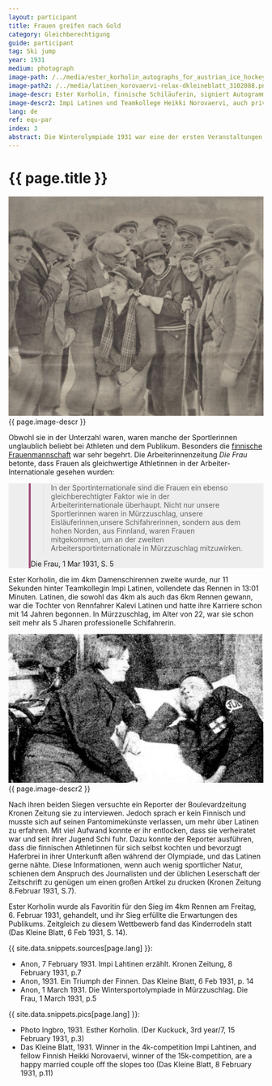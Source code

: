```yaml
---
layout: participant
title: Frauen greifen nach Gold
category: Gleichberechtigung
guide: participant
tag: Ski jump
year: 1931
medium: photograph
image-path: /../media/ester_korholin_autographs_for_austrian_ice_hockey.png
image-path2: /../media/latinen_korovaervi-relax-dkleineblatt_3102088.png
image-descr: Ester Korholin, finnische Schiläuferin, signiert Autogramme für das österreichische Eishockeyteam
image-descr2: Impi Latinen und Teamkollege Heikki Norovaervi, auch privat verheiratet, erholen sich in ihren Zimmern in Mürzzuschlag.
lang: de
ref: equ-par
index: 3
abstract: Die Winterolympiade 1931 war eine der ersten Veranstaltungen, wo Frauen teilnehmen konnte. Einige Sportlerinnen waren sehr beliebt und die Medien hatten großes Interesse an ihnen.
---
```

<div class="infotext">
    <h1  id="title">{{ page.title }}</h1>
    <div class="grid-item" id="exhibit-image"><img src="/../media/ester_korholin_autographs_for_austrian_ice_hockey.png" class="img-fluid" alt="{{ page.image-descr }}">{{ page.image-descr }}</div>
    <p>Obwohl sie in der Unterzahl waren, waren manche der Sportlerinnen unglaublich beliebt bei Athleten und dem Publikum. Besonders die <a href="#" class="link-info" data-toggle="tooltip" title="Impi Lahtinen, Ester Korholin, Alise Suvanta">finnische Frauenmannschaft</a> war sehr begehrt. Die Arbeiterinnenzeitung <i>Die Frau</i> betonte, dass Frauen als gleichwertige Athletinnen in der Arbeiter-Internationale gesehen wurden:</p>
      <!--quote taken from: https://mdbootstrap.com/docs/standard/extended/quotes/-->
  <section class="vh-50" style="background-color: #eee;">
    <div class="container py-sm-5 h-50">
      <div class="row d-flex align-items-center h-20">
        <div class="col col-md-9 mb-3 mb-md-1" id="style3">
          <figure class="bg-white p-3 rounded" style="border-left: .25rem solid #a34e78;">
            <blockquote class="blockquote pb-2">
              <p class="inlinequote">
              In der Sportinternationale sind die Frauen ein ebenso gleichberechtigter Faktor wie in der Arbeiterinternationale überhaupt. Nicht nur unsere Sportlerinnen waren in Mürzzuschlag, unsere Eisläuferinnen,unsere Schifahrerinnen, sondern aus dem hohen Norden, aus Finnland, waren Frauen mitgekommen, um an der zweiten Arbeitersportinternationale in Mürzzuschlag mitzuwirken.
              </p>
            </blockquote>
            <figcaption class="blockquote-footer mb-0 font-italic">
            <span class="quote">Die Frau</span>, 1 Mar 1931, S. 5
           </figcaption>
          </figure>
        </div>
      </div>
    </div>
  </section>
    <p>Ester Korholin, die im 4km Damenschirennen zweite wurde, nur 11 Sekunden hinter Teamkollegin Impi Latinen, vollendete das Rennen in 13:01 Minuten. Latinen, die sowohl das 4km als auch das 6km Rennen gewann, war die Tochter von Rennfahrer Kalevi Latinen und hatte ihre Karriere schon mit 14 Jahren begonnen. In Mürzzuschlag, im Alter von 22, war sie schon seit mehr als 5 Jharen professionelle Schifahrerin.</p>
    <div class="grid-item" id="exhibit-image"><img src="/../media/latinen_korovaervi-relax-dkleineblatt_310208.png" class="img-fluid" alt="{{ page.image-descr2 }}">{{ page.image-descr2 }}</div>
    <p>Nach ihren beiden Siegen versuchte ein Reporter der Boulevardzeitung <span class="quote">Kronen Zeitung</span> sie zu interviewen. Jedoch sprach er kein Finnisch und musste sich auf seinen Pantomimekünste verlassen, um mehr über Latinen zu erfahren. Mit viel Aufwand konnte er ihr entlocken, dass sie verheiratet war und seit ihrer Jugend Schi fuhr. Dazu konnte der Reporter ausführen, dass die finnischen Athletinnen für sich selbst kochten und bevorzugt Haferbrei in ihrer Unterkunft aßen während der Olympiade, und das Latinen gerne nähte. Diese Informationen, wenn auch wenig sportlicher Natur, schienen dem Anspruch des Journalisten und der üblichen Leserschaft der Zeitschrift zu genügen um einen großen Artikel zu drucken (Kronen Zeitung 8.Februar 1931, S.7).</p>
    <p>Ester Korholin wurde als Favoritin für den Sieg im 4km Rennen am Freitag, 6. Februar 1931, gehandelt, und ihr Sieg erfüllte die Erwartungen des Publikums. Zeitgleich zu diesem Wettbewerb fand das Kinderrodeln statt (Das Kleine Blatt, 6 Feb 1931, S. 14).</p>
    <div class="resources">
        <div class="resource-title">{{ site.data.snippets.sources[page.lang] }}:</div>
            <ul>
                <li>Anon, 7 February 1931. Impi Lahtinen erzählt. <span id="source">Kronen Zeitung</span>, 8 February 1931, p.7</li>
                <li>Anon, 1931. Ein Triumph der Finnen. <span id="source">Das Kleine Blatt</span>, 6 Feb 1931, p. 14</li>
                <li>Anon, 1 March 1931. Die Wintersportolympiade in Mürzzuschlag. <span id="source">Die Frau</span>, 1 March 1931, p.5</li>
            </ul>
        <div class="resource-title">{{ site.data.snippets.pics[page.lang] }}:</div>
            <ul>
                <li>Photo Ingbro, 1931. Esther Korholin. (<span id="source">Der Kuckuck</span>, 3rd year/7, 15 February 1931, p.3)</li>
                <li>Das Kleine Blatt, 1931. Winner in the 4k-competition Impi Lahtinen, and fellow Finnish Heikki Norovaervi, winner of the 15k-competition, are a happy married couple off the slopes too (<span id="source">Das Kleine Blatt</span>, 8 February 1931, p.11)</li>
            </ul>
    </div>
</div>